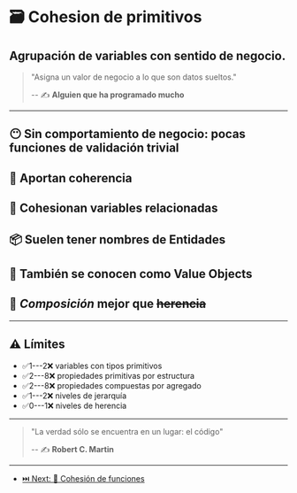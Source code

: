 # 🗃️ Cohesion de primitivos

## Agrupación de variables con sentido de negocio.

> "Asigna un valor de negocio a lo que son datos sueltos."
>
> -- ✍️ **Alguien que ha programado mucho**

---

## 😶 Sin comportamiento de negocio: pocas funciones de validación trivial

## 🦺 Aportan coherencia

## 💞 Cohesionan variables relacionadas

## 📦 Suelen tener nombres de Entidades

## 🎁 También se conocen como **Value Objects**

## 👴 _Composición_ mejor que ~~herencia~~

---

## ⚠️ Límites

- ✅1---2❌ variables con tipos primitivos
- ✅2---8❌ propiedades primitivas por estructura
- ✅2---8❌ propiedades compuestas por agregado
- ✅1---2❌ niveles de jerarquía
- ✅0---1❌ niveles de herencia

---

> "La verdad sólo se encuentra en un lugar: el código"
>
> -- ✍️ **Robert C. Martin**

---

- [⏭️ Next: 🧱 Cohesión de funciones](../4-object/1-cohesion_de_funciones.md)

